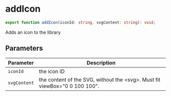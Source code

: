 # addIcon

```ts
export function addIcon(iconId: string, svgContent: string): void;
```

Adds an icon to the library

## Parameters

| Parameter | Description |
|-----------|-------------|
| `iconId` | the icon ID |
| `svgContent` | the content of the SVG, without the &lt;svg&gt;. Must fit viewBox="0 0 100 100". |
